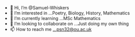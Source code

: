 - 👋 Hi, I’m @Samuel-Whiskers
- 👀 I’m interested in ...Poetry, Biology, History, Mathematics
- 🌱 I’m currently learning ...MSc Mathematics
- 💞️ I’m looking to collaborate on ...Just doing my own thing
- 📫 How to reach me ...psn32@ou.ac.uk

<!---
Samuel-Whiskers/Samuel-Whiskers is a ✨ special ✨ repository because its `README.md` (this file) appears on your GitHub profile.
You can click the Preview link to take a look at your changes.
--->

